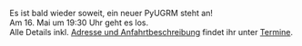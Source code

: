 <!-- 
.. title: PyUGRM Treffen im Mai 2014
.. slug: pyugrm-treffen-im-mai-2014
.. date: 2014/05/13 21:18:49
.. tags: 
.. link: 
.. description: Am 16. Mai um 19:30 trifft sich die Python User Group Rhein-Main in Frankfurt
.. type: text
-->

Es ist bald wieder soweit, ein neuer PyUGRM steht an!  
Am 16. Mai um 19:30 Uhr geht es los.  
Alle Details inkl. [Adresse und Anfahrtbeschreibung][termin] findet ihr unter [Termine][termine].

[termin]: http://pyugrm.de/stories/termine-der-python-user-group-rhein-main/#mai-2014
[termine]: http://pyugrm.de/stories/termine-der-python-user-group-rhein-main/
